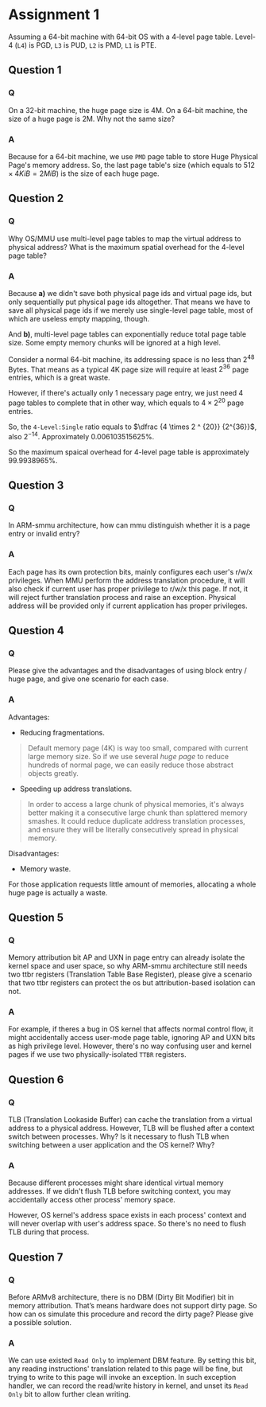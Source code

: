 # Assignment 1

Assuming a 64-bit machine with 64-bit OS with a 4-level page table. Level-4 (`L4`) is PGD, `L3` is PUD, `L2` is PMD, `L1` is PTE.

## Question 1

### Q

On a 32-bit machine, the huge page size is 4M. On a 64-bit machine, the size of a huge page is 2M. Why not the same size?

### A

Because for a 64-bit machine, we use `PMD` page table to store Huge Physical Page's memory address. So, the last page table's size (which equals to $512 \times 4 KiB = 2 MiB$) is the size of each huge page.

## Question 2

### Q

Why OS/MMU use multi-level page tables to map the virtual address to physical address? What is the maximum spatial overhead for the 4-level page table?

### A

Because **a)** we didn't save both physical page ids and virtual page ids, but only sequentially put physical page ids altogether. That means we have to save all physical page ids if we merely use single-level page table, most of which are useless empty mapping, though.

And **b)**, multi-level page tables can exponentially reduce total page table size. Some empty memory chunks will be ignored at a high level.

Consider a normal 64-bit machine, its addressing space is no less than $2^{48}$ Bytes. That means as a typical 4K page size will require at least $2^{36}$ page entries, which is a great waste.

However, if there's actually only 1 necessary page entry, we just need 4 page tables to complete that in other way, which equals to $4 \times 2 ^ {20}$ page entries.

So, the `4-Level:Single` ratio equals to $\dfrac {4 \times 2 ^ {20}} {2^{36}}$, also $2^{-14}$. Approximately $0.006103515625 \%$.

So the maximum spaical overhead for 4-level page table is approximately $99.9938965 \%$.

## Question 3

### Q

In ARM-smmu architecture, how can mmu distinguish whether it is a page entry or invalid entry?

### A

Each page has its own protection bits, mainly configures each user's r/w/x privileges. When MMU perform the address translation procedure, it will also check if current user has proper privilege to r/w/x this page. If not, it will reject further translation process and raise an exception. Physical address will be provided only if current application has proper privileges.

## Question 4

### Q

Please give the advantages and the disadvantages of using block entry / huge page, and give one scenario for each case.

### A

Advantages: 

* Reducing fragmentations. 
    
> Default memory page (4K) is way too small, compared with current large memory size. So if we use several *huge page* to reduce hundreds of normal page, we can easily reduce those abstract objects greatly.

* Speeding up address translations.

> In order to access a large chunk of physical memories, it's always better making it a consecutive large chunk than splattered memory smashes. It could reduce duplicate address translation processes, and ensure they will be literally consecutively spread in physical memory.

Disadvantages:

* Memory waste.

For those application requests little amount of memories, allocating a whole huge page is actually a waste.

## Question 5

### Q

Memory attribution bit AP and UXN in page entry can already isolate the kernel space and user space, so why ARM-smmu architecture still needs two ttbr registers (Translation Table Base Register), please give a scenario that two ttbr registers can protect the os but attribution-based isolation can not.

### A

For example, if theres a bug in OS kernel that affects normal control flow, it might accidentally access user-mode page table, ignoring AP and UXN bits as high privilege level. However, there's no way confusing user and kernel pages if we use two physically-isolated `TTBR` registers.

## Question 6

### Q

TLB (Translation Lookaside Buffer) can cache the translation from a virtual address to a physical address. However, TLB will be flushed after a context switch between processes. Why? Is it necessary to flush TLB when switching between a user application and the OS kernel? Why?

### A

Because different processes might share identical virtual memory addresses. If we didn't flush TLB before switching context, you may accidentally access other process' memory space.

However, OS kernel's address space exists in each process' context and will never overlap with user's address space. So there's no need to flush TLB during that process.

## Question 7

### Q

Before ARMv8 architecture, there is no DBM (Dirty Bit Modifier) bit in memory attribution. That’s means hardware does not support dirty page. So how can os simulate this procedure and record the dirty page? Please give a possible solution.

### A

We can use existed `Read Only` to implement DBM feature. By setting this bit, any reading instructions' translation related to this page will be fine, but trying to write to this page will invoke an exception. In such exception handler, we can record the read/write history in kernel, and unset its `Read Only` bit to allow further clean writing.